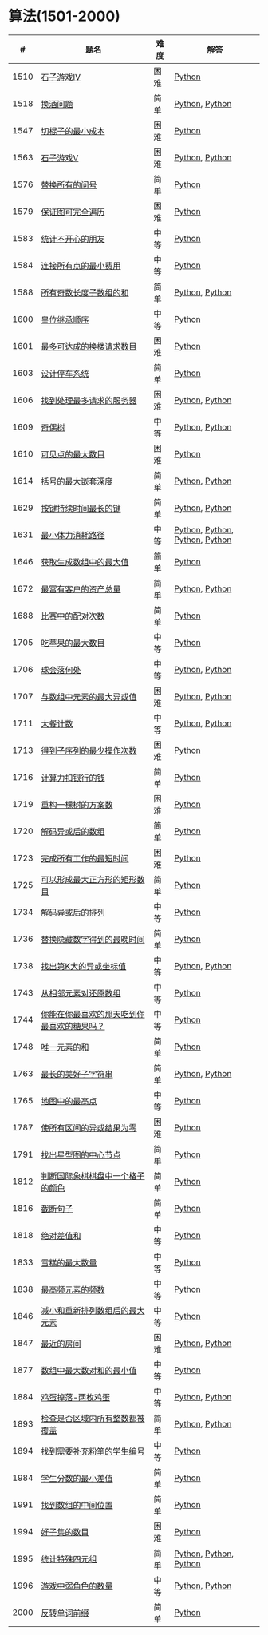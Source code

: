 # 算法(1501-2000)

| # | 题名 | 难度 | 解答 |
| --- | --- | --- | --- |
| 1510 | [石子游戏IV](https://leetcode.cn/problems/stone-game-iv/) | 困难 | [Python](1510/winnerSquareGame.py) |
| 1518 | [换酒问题](https://leetcode.cn/problems/water-bottles/) | 简单 | [Python](1518/numWaterBottles.py), [Python](1518/numWaterBottles_2.py) |
| 1547 | [切棍子的最小成本](https://leetcode.cn/problems/minimum-cost-to-cut-a-stick/) | 困难 | [Python](1547/minCost.py) |
| 1563 | [石子游戏V](https://leetcode.cn/problems/stone-game-v/) | 困难 | [Python](1563/stoneGameV.py), [Python](1563/stoneGameV_2.py) |
| 1576 | [替换所有的问号](https://leetcode.cn/problems/replace-all-s-to-avoid-consecutive-repeating-characters/) | 简单 | [Python](1576/modifyString.py) |
| 1579 | [保证图可完全遍历](https://leetcode.cn/problems/remove-max-number-of-edges-to-keep-graph-fully-traversable/) | 困难 | [Python](1579/maxNumEdgesToRemove.py) |
| 1583 | [统计不开心的朋友](https://leetcode.cn/problems/count-unhappy-friends/) | 中等 | [Python](1583/unhappyFriends.py) |
| 1584 | [连接所有点的最小费用](https://leetcode.cn/problems/min-cost-to-connect-all-points/) | 中等 | [Python](1584/minCostConnectPoints.py) |
| 1588 | [所有奇数长度子数组的和](https://leetcode.cn/problems/sum-of-all-odd-length-subarrays/) | 简单 | [Python](1588/sumOddLengthSubarrays.py), [Python](1588/sumOddLengthSubarrays_2.py) |
| 1600 | [皇位继承顺序](https://leetcode.cn/problems/throne-inheritance/) | 中等 | [Python](1600/ThroneInheritance.py) |
| 1601 | [最多可达成的换楼请求数目](https://leetcode.cn/problems/maximum-number-of-achievable-transfer-requests/) | 困难 | [Python](1601/maximumRequests.py) |
| 1603 | [设计停车系统](https://leetcode.cn/problems/design-parking-system/) | 简单 | [Python](1603/ParkingSystem.py) |
| 1606 | [找到处理最多请求的服务器](https://leetcode.cn/problems/find-servers-that-handled-most-number-of-requests/) | 困难 | [Python](1606/busiestServers.py), [Python](1606/busiestServers_2.py) |
| 1609 | [奇偶树](https://leetcode.cn/problems/even-odd-tree/) | 中等 | [Python](1609/isEvenOddTree.py), [Python](1609/isEvenOddTree_2.py) |
| 1610 | [可见点的最大数目](https://leetcode.cn/problems/maximum-number-of-visible-points/) | 困难 | [Python](1610/visiblePoints.py) |
| 1614 | [括号的最大嵌套深度](https://leetcode.cn/problems/maximum-nesting-depth-of-the-parentheses/) | 简单 | [Python](1614/maxDepth.py), [Python](1614/maxDepth_2.py) |
| 1629 | [按键持续时间最长的键](https://leetcode.cn/problems/slowest-key/) | 简单 | [Python](1629/slowestKey.py), [Python](1629/slowestKey_2.py) |
| 1631 | [最小体力消耗路径](https://leetcode.cn/problems/path-with-minimum-effort/) | 中等 | [Python](1631/minimumEffortPath.py), [Python](1631/minimumEffortPath_2.py), [Python](1631/minimumEffortPath_3.py), [Python](1631/minimumEffortPath_4.py) |
| 1646 | [获取生成数组中的最大值](https://leetcode.cn/problems/get-maximum-in-generated-array/) | 简单 | [Python](1646/getMaximumGenerated.py) |
| 1672 | [最富有客户的资产总量](https://leetcode.cn/problems/richest-customer-wealth/) | 简单 | [Python](1672/maximumWealth.py), [Python](1672/maximumWealth_2.py) |
| 1688 | [比赛中的配对次数](https://leetcode.cn/problems/count-of-matches-in-tournament/) | 简单 | [Python](1688/numberOfMatches.py) |
| 1705 | [吃苹果的最大数目](https://leetcode.cn/problems/maximum-number-of-eaten-apples/) | 中等 | [Python](1705/eatenApples.py) |
| 1706 | [球会落何处](https://leetcode.cn/problems/where-will-the-ball-fall/) | 中等 | [Python](1706/findBall.py), [Python](1706/findBall_2.py) |
| 1707 | [与数组中元素的最大异或值](https://leetcode.cn/problems/maximum-xor-with-an-element-from-array/) | 困难 | [Python](1707/maximizeXor.py), [Python](1707/maximizeXor_2.py) |
| 1711 | [大餐计数](https://leetcode.cn/problems/count-good-meals/) | 中等 | [Python](1711/countPairs.py), [Python](1711/countPairs_2.py) |
| 1713 | [得到子序列的最少操作次数](https://leetcode.cn/problems/minimum-operations-to-make-a-subsequence/) | 困难 | [Python](1713/minOperations.py) |
| 1716 | [计算力扣银行的钱](https://leetcode.cn/problems/calculate-money-in-leetcode-bank/) | 简单 | [Python](1716/totalMoney.py) |
| 1719 | [重构一棵树的方案数](https://leetcode.cn/problems/number-of-ways-to-reconstruct-a-tree/) | 困难 | [Python](1719/checkWays.py) |
| 1720 | [解码异或后的数组](https://leetcode.cn/problems/decode-xored-array/) | 简单 | [Python](1720/decode.py) |
| 1723 | [完成所有工作的最短时间](https://leetcode.cn/problems/find-minimum-time-to-finish-all-jobs/) | 困难 | [Python](1723/minimumTimeRequired.py) |
| 1725 | [可以形成最大正方形的矩形数目](https://leetcode.cn/problems/number-of-rectangles-that-can-form-the-largest-square/) | 简单 | [Python](1725/countGoodRectangles.py) |
| 1734 | [解码异或后的排列](https://leetcode.cn/problems/decode-xored-permutation/) | 中等 | [Python](1734/decode.py) |
| 1736 | [替换隐藏数字得到的最晚时间](https://leetcode.cn/problems/latest-time-by-replacing-hidden-digits/) | 简单 | [Python](1736/maximumTime.py) |
| 1738 | [找出第K大的异或坐标值](https://leetcode.cn/problems/find-kth-largest-xor-coordinate-value/) | 中等 | [Python](1738/kthLargestValue.py), [Python](1738/kthLargestValue_2.py) |
| 1743 | [从相邻元素对还原数组](https://leetcode.cn/problems/restore-the-array-from-adjacent-pairs/) | 中等 | [Python](1743/restoreArray.py) |
| 1744 | [你能在你最喜欢的那天吃到你最喜欢的糖果吗？](https://leetcode.cn/problems/can-you-eat-your-favorite-candy-on-your-favorite-day/) | 中等 | [Python](1744/canEat.py) |
| 1748 | [唯一元素的和](https://leetcode.cn/problems/sum-of-unique-elements/) | 简单 | [Python](1748/sumOfUnique.py) |
| 1763 | [最长的美好子字符串](https://leetcode.cn/problems/longest-nice-substring/) | 简单 | [Python](1763/longestNiceSubstring.py), [Python](1763/longestNiceSubstring_2.py) |
| 1765 | [地图中的最高点](https://leetcode.cn/problems/map-of-highest-peak/) | 中等 | [Python](1765/highestPeak.py) |
| 1787 | [使所有区间的异或结果为零](https://leetcode.cn/problems/make-the-xor-of-all-segments-equal-to-zero/) | 困难 | [Python](1787/minChanges.py) |
| 1791 | [找出星型图的中心节点](https://leetcode.cn/problems/find-center-of-star-graph/) | 简单 | [Python](1791/findCenter.py) |
| 1812 | [判断国际象棋棋盘中一个格子的颜色](https://leetcode.cn/problems/determine-color-of-a-chessboard-square/) | 简单 | [Python](1812/squareIsWhite.py) |
| 1816 | [截断句子](https://leetcode.cn/problems/truncate-sentence/) | 简单 | [Python](1816/truncateSentence.py) |
| 1818 | [绝对差值和](https://leetcode.cn/problems/minimum-absolute-sum-difference/) | 中等 | [Python](1818/minAbsoluteSumDiff.py) |
| 1833 | [雪糕的最大数量](https://leetcode.cn/problems/maximum-ice-cream-bars/) | 中等 | [Python](1833/maxIceCream.py) |
| 1838 | [最高频元素的频数](https://leetcode.cn/problems/frequency-of-the-most-frequent-element/) | 中等 | [Python](1838/maxFrequency.py) |
| 1846 | [减小和重新排列数组后的最大元素](https://leetcode.cn/problems/maximum-element-after-decreasing-and-rearranging/) | 中等 | [Python](1846/maximumElementAfterDecrementingAndRearranging.py) |
| 1847 | [最近的房间](https://leetcode.cn/problems/closest-room/) | 困难 | [Python](1847/closestRoom.py), [Python](1847/closestRoom_2.py) |
| 1877 | [数组中最大数对和的最小值](https://leetcode.cn/problems/minimize-maximum-pair-sum-in-array/) | 中等 | [Python](1877/minPairSum.py) |
| 1884 | [鸡蛋掉落-两枚鸡蛋](https://leetcode.cn/problems/egg-drop-with-2-eggs-and-n-floors/) | 中等 | [Python](1884/twoEggDrop.py), [Python](1884/twoEggDrop_2.py) |
| 1893 | [检查是否区域内所有整数都被覆盖](https://leetcode.cn/problems/check-if-all-the-integers-in-a-range-are-covered/) | 简单 | [Python](1893/isCovered.py), [Python](1893/isCovered_2.py) |
| 1894 | [找到需要补充粉笔的学生编号](https://leetcode.cn/problems/find-the-student-that-will-replace-the-chalk/) | 中等 | [Python](1894/chalkReplacer.py) |
| 1984 | [学生分数的最小差值](https://leetcode.cn/problems/minimum-difference-between-highest-and-lowest-of-k-scores/) | 简单 | [Python](1984/minimumDifference.py) |
| 1991 | [找到数组的中间位置](https://leetcode.cn/problems/find-the-middle-index-in-array/) | 简单 | [Python](1991/findMiddleIndex.py) |
| 1994 | [好子集的数目](https://leetcode.cn/problems/the-number-of-good-subsets/) | 困难 | [Python](1994/numberOfGoodSubsets.py) |
| 1995 | [统计特殊四元组](https://leetcode.cn/problems/count-special-quadruplets/) | 简单 | [Python](1995/countQuadruplets.py), [Python](1995/countQuadruplets_2.py), [Python](1995/countQuadruplets_3.py) |
| 1996 | [游戏中弱角色的数量](https://leetcode.cn/problems/the-number-of-weak-characters-in-the-game/) | 中等 | [Python](1996/numberOfWeakCharacters.py), [Python](1996/numberOfWeakCharacters_2.py) |
| 2000 | [反转单词前缀](https://leetcode.cn/problems/reverse-prefix-of-word/) | 简单 | [Python](2000/reversePrefix.py) |
